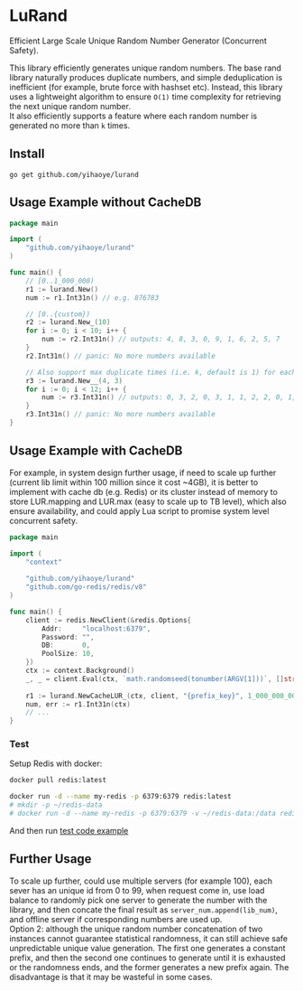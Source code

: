 # LuRand
Efficient Large Scale Unique Random Number Generator (Concurrent Safety).  

This library efficiently generates unique random numbers. The base rand library naturally produces duplicate numbers, and simple deduplication is inefficient (for example, brute force with hashset etc). Instead, this library uses a lightweight algorithm to ensure `O(1)` time complexity for retrieving the next unique random number.  
It also efficiently supports a feature where each random number is generated no more than `k` times.  
  
## Install
`go get github.com/yihaoye/lurand`  

## Usage Example without CacheDB
```go
package main

import (
    "github.com/yihaoye/lurand"
)

func main() {
    // [0..1_000_000)
    r1 := lurand.New()
    num := r1.Int31n() // e.g. 876783

    // [0..{custom})
    r2 := lurand.New_(10)
    for i := 0; i < 10; i++ {
        num := r2.Int31n() // outputs: 4, 8, 3, 0, 9, 1, 6, 2, 5, 7
    }
    r2.Int31n() // panic: No more numbers available

    // Also support max duplicate times (i.e. k, default is 1) for each random number
    r3 := lurand.New__(4, 3)
    for i := 0; i < 12; i++ {
        num := r3.Int31n() // outputs: 0, 3, 2, 0, 3, 1, 1, 2, 2, 0, 1, 3
    }
    r3.Int31n() // panic: No more numbers available
}
```

## Usage Example with CacheDB
For example, in system design further usage, if need to scale up further (current lib limit within 100 million since it cost ~4GB), it is better to implement with cache db (e.g. Redis) or its cluster instead of memory to store LUR.mapping and LUR.max (easy to scale up to TB level), which also ensure availability, and could apply Lua script to promise system level concurrent safety.  
```go
package main

import (
    "context"
    
    "github.com/yihaoye/lurand"
    "github.com/go-redis/redis/v8"
)

func main() {
    client := redis.NewClient(&redis.Options{
		Addr:     "localhost:6379",
		Password: "",
		DB:       0,
		PoolSize: 10,
	})
    ctx := context.Background()
    _, _ = client.Eval(ctx, `math.randomseed(tonumber(ARGV[1]))`, []string{}, time.Now().Unix()).Result() // optional
    
    r1 := lurand.NewCacheLUR_(ctx, client, "{prefix_key}", 1_000_000_000, 0) // setup max range depends on Redis (cluster) memory capacity, last param 0 here means no ttl (specify ttl based on second)
    num, err := r1.Int31n(ctx)
    // ...
}
```

### Test
Setup Redis with docker:  
```bash
docker pull redis:latest

docker run -d --name my-redis -p 6379:6379 redis:latest
# mkdir -p ~/redis-data
# docker run -d --name my-redis -p 6379:6379 -v ~/redis-data:/data redis:latest --save 60 1
```  
And then run [test code example](./lurand_cache_test.go)  

## Further Usage
To scale up further, could use multiple servers (for example 100), each sever has an unique id from 0 to 99, when request come in, use load balance to randomly pick one server to generate the number with the library, and then concate the final result as `server_num.append(lib_num)`, and offline server if corresponding numbers are used up.  
Option 2: although the unique random number concatenation of two instances cannot guarantee statistical randomness, it can still achieve safe unpredictable unique value generation. The first one generates a constant prefix, and then the second one continues to generate until it is exhausted or the randomness ends, and the former generates a new prefix again. The disadvantage is that it may be wasteful in some cases.  
